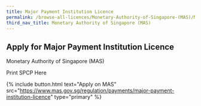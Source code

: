 ```yaml
---
title: Major Payment Institution Licence
permalink: /browse-all-licences/Monetary-Authority-of-Singapore-(MAS)/Major-Payment-Institution-Licence
third_nav_title: Monetary Authority of Singapore (MAS)
---
```


## Apply for Major Payment Institution Licence

Monetary Authority of Singapore (MAS)

Print SPCP Here

{% include button.html text="Apply on MAS" src="https://www.mas.gov.sg/regulation/payments/major-payment-institution-licence" type="primary" %}
